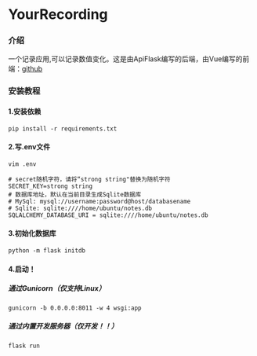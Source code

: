 # YourRecording
### 介绍
一个记录应用,可以记录数值变化。这是由ApiFlask编写的后端，由Vue编写的前端：[github](https://github.com/justin-jiajia/your-recording-front-end)

### 安装教程
#### 1.安装依赖
```shell
pip install -r requirements.txt
```
#### 2.写.env文件
```shell
vim .env

# secret随机字符，请将“strong string"替换为随机字符
SECRET_KEY=strong string 
# 数据库地址，默认在当前目录生成Sqlite数据库
# MySql: mysql://username:password@host/databasename
# Sqlite: sqlite:////home/ubuntu/notes.db
SQLALCHEMY_DATABASE_URI = sqlite:////home/ubuntu/notes.db
```
#### 3.初始化数据库
```shell
python -m flask initdb
```
#### 4.启动！
##### 通过Gunicorn（仅支持Linux）
```shell
gunicorn -b 0.0.0.0:8011 -w 4 wsgi:app
```
##### 通过内置开发服务器（仅开发！！）
```shell
flask run
```
